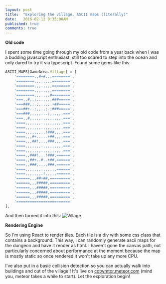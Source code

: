 ```yaml
---
layout: post
title:  "Exploring the village, ASCII maps (literally)"
date:   2016-02-12 0:35:00AM
published: true
comments: true
---
```


**Old code**

I spent some time going through my old code from a year back when I was a budding javascript enthusiast, still too scared to step into the ocean and only dared to try it via typescript. Found some gems like this:

~~~ javascript
ASCII_MAPS[GameArea.Village] = [
    '========,,#+#,,,========',
    '========,,,.,,,,========',
    '========,,,.,,,,========',
    '========,,,.,,,,========',
    '========,,,.,,,#========',
    '===,,#,,;...,,,,###=====',
    '===###,;.;,.,,;.+##=====',
    '===##+..;,,.,;.;###=====',
    '===###,,,,,...;,,,,,,===',
    '===,,#,,,,,.,,,,,,,,,===',
    '====,,,,,,,.,,,,,,,,,===',
    '====,,,,,,,.,,,,,,,,,===',
    '====,,,,,,,.,!###,,,,===',
    '====,,,#+.....+##,,,,===',
    '====,,,##!,.,,###,,,,===',
    '====,,,,,,,.,,,,,,,,,===',
    '====,,,,,,,.,,,,,,,,,===',
    '====,,###!...!###,======',
    '====,,##+..#..+##,======',
    '====,,###,...,###,======',
    '====,,,,,,,.,,,,,,======',
    '====,,,,,,,.!,,,,,======',
    '======,,,##+##,=========',
    '======,,,#####,=========',
    '======,,,#####,=========',
    '======,,,#####,=========',
    '======,,,#####,=========',
    '========================'
];
~~~

And then turned it into this:
![Village](/cotwmtor/images/village.png)

**Rendering Engine**

So I'm using React to render tiles. Each tile is a div with some css class that contains a background.
This way, I can randomly generate ascii maps for the dungeon and have it render as html. I haven't gone the canvas path, not particularly concerned about performance at the moment because the map is mostly static so once rendered it won't take up any more CPU.

I've also put in a basic collision detection so you can actually walk into buildings and out of the village!!
It's live on [cotwmtor.meteor.com](http://cotwmtor.meteor.com) (mind you, meteor takes a while to start). Let the exploration begin!

